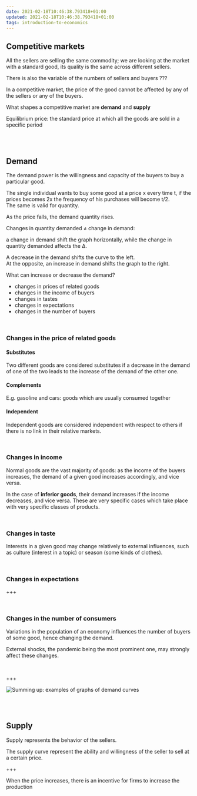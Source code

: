 ```yaml
---
date: 2021-02-18T10:46:38.793418+01:00
updated: 2021-02-18T10:46:38.793418+01:00
tags: introduction-to-economics
---
```

## Competitive markets

All the sellers are selling the same commodity; we are looking at the market with a standard good, its quality is the same across different sellers.

There is also the variable of the numbers of sellers and buyers ???

In a competitive market, the price of the good cannot be affected by any of the sellers or any of the buyers.

What shapes a competitive market are **demand** and **supply**

Equilibrium price: the standard price at which all the goods are sold in a specific period

<br>
<br>

## Demand

The demand power is the willingness and capacity of the buyers to buy a particular good.

The single individual wants to buy some good at a price x every time t, if the prices becomes 2x the frequency of his purchases will become t/2.\
The same is valid for quantity.

As the price falls, the demand quantity rises.

Changes in quantity demanded ≠ change in demand:

a change in demand shift the graph horizontally, while the change in quantity demanded affects the Δ.

A decrease in the demand shifts the curve to the left.\
At the opposite, an increase in demand shifts the graph to the right.

What can increase or decrease the demand?
- changes in prices of related goods
- changes in the income of buyers
- changes in tastes
- changes in expectations
- changes in the number of buyers

<br>

### Changes in the price of related goods

#### Substitutes

Two different goods are considered substitutes if a decrease in the demand of one of the two leads to the increase of the demand of the other one.

#### Complements

E.g. gasoline and cars: goods which are usually consumed together

#### Independent

Independent goods are considered independent with respect to others if there is no link in their relative markets.

<br>

### Changes in income

Normal goods are the vast majority of goods: as the income of the buyers increases, the demand of a given good increases accordingly, and vice versa.

In the case of **inferior goods**, their demand increases if the income decreases, and vice versa. These are very specific cases which take place with very specific classes of products.

<br>

### Changes in taste

Interests in a given good may change relatively to external influences, such as culture (interest in a topic) or season (some kinds of clothes).

<br>

### Changes in expectations

+++

<br>

### Changes in the number of consumers

Variations in the population of an economy influences the number of buyers of some good, hence changing the demand.

External shocks, the pandemic being the most prominent one, may strongly affect these changes.

<br>

+++

![Summing up: examples of graphs of demand curves](https://assets.tommi.space/pise-notes/demand_sum_up.jpg "Summing up: examples of graphs of demand curves")

<br>
<br>

## Supply

Supply represents the behavior of the sellers.

The supply curve represent the ability and willingness of the seller to sell at a certain price.

+++

When the price increases, there is an incentive for firms to increase the production